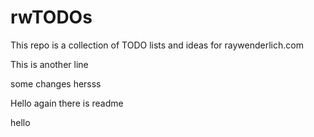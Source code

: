 # rwTODOs

This repo is a collection of TODO lists and ideas for raywenderlich.com

This is another line


some changes hersss


Hello again there is readme



hello